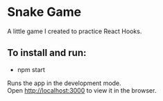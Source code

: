 # Snake Game
A little game I created to practice React Hooks.

## To install and run:
* npm start

Runs the app in the development mode.<br />
Open [http://localhost:3000](http://localhost:3000) to view it in the browser.
